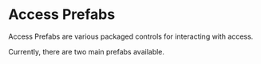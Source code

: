 # Access Prefabs

Access Prefabs are various packaged controls for interacting with access.

Currently, there are two main prefabs available.
